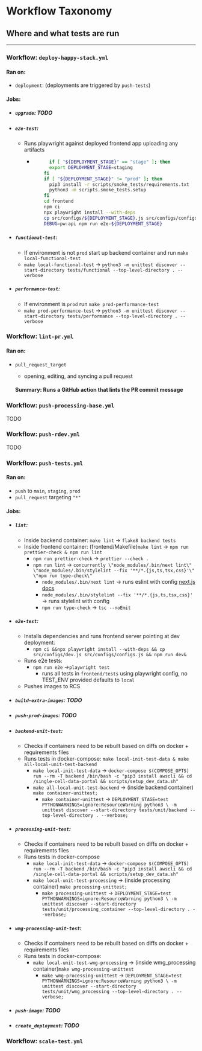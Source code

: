 # Workflow Taxonomy

## Where and what tests are run

---

### Workflow: `deploy-happy-stack.yml`

#### Ran on:

- `deployment`: (deployments are triggered by `push-tests`)

#### Jobs:

- ##### `upgrade`: TODO
- ##### `e2e-test`:
  - Runs playwright against deployed frontend app uploading any artifacts
    - ```bash
            if [ "${DEPLOYMENT_STAGE}" == "stage" ]; then
            export DEPLOYMENT_STAGE=staging
          fi
          if [ "${DEPLOYMENT_STAGE}" != "prod" ]; then
            pip3 install -r scripts/smoke_tests/requirements.txt
            python3 -m scripts.smoke_tests.setup
          fi
          cd frontend
          npm ci
          npx playwright install --with-deps
          cp src/configs/${DEPLOYMENT_STAGE}.js src/configs/configs.js
          DEBUG=pw:api npm run e2e-${DEPLOYMENT_STAGE}
      ```
- ##### `functional-test`:
  - If environment is not `prod` start up backend container and run `make local-functional-test`
  - `make local-functional-test` -> `python3 -m unittest discover --start-directory tests/functional --top-level-directory . --verbose`
- ##### `performance-test`:
  - If environment is `prod` run `make prod-performance-test`
  - `make prod-performance-test` -> `python3 -m unittest discover --start-directory tests/performance --top-level-directory . --verbose`

### Workflow: `lint-pr.yml`

#### Ran on:

- `pull_request_target`

  - opening, editing, and syncing a pull request

  #### Summary: Runs a GitHub action that lints the PR commit message

### Workflow: `push-processing-base.yml`

TODO

### Workflow: `push-rdev.yml`

TODO

### Workflow: `push-tests.yml`

#### Ran on:

- `push` to `main`, `staging`, `prod`
- `pull_request` targeting `"*"`

#### Jobs:

- ##### `lint`:

  - Inside backend container: `make lint` -> `flake8 backend tests`
  - Inside frontend container: (frontend/Makefile)`make lint` -> `npm run prettier-check & npm run lint`
    - `npm run prettier-check` -> `prettier --check .`
    - `npm run lint` -> `concurrently \"node_modules/.bin/next lint\" \"node_modules/.bin/stylelint --fix '**/*.{js,ts,tsx,css}'\" \"npm run type-check\"`
      - `node_modules/.bin/next lint` -> runs eslint with config [next.js docs](https://nextjs.org/docs/basic-features/eslint)
      - `node_modules/.bin/stylelint --fix '**/*.{js,ts,tsx,css}'` -> runs stylelint with config
      - `npm run type-check` -> `tsc --noEmit`

- ##### `e2e-test`:

  - Installs dependencies and runs frontend server pointing at dev deployment:
    - `npm ci &&npx playwright install --with-deps && cp src/configs/dev.js src/configs/configs.js && npm run dev&`
  - Runs e2e tests:
    - `npm run e2e` ->`playwright test`
      - runs all tests in `frontend/tests` using playwright config, no TEST_ENV provided defaults to `local`
  - Pushes images to RCS

- ##### `build-extra-images`: TODO

- ##### `push-prod-images`: TODO

- ##### `backend-unit-test`:

  - Checks if containers need to be rebuilt based on diffs on docker + requirements files
  - Runs tests in docker-compose: `make local-init-test-data & make all-local-unit-test-backend`
    - `make local-init-test-data` -> `docker-compose $(COMPOSE_OPTS) run --rm -T backend /bin/bash -c "pip3 install awscli && cd /single-cell-data-portal && scripts/setup_dev_data.sh"`
    - `make all-local-unit-test-backend` -> (inside backend container) `make container-unittest;`
      - `make container-unittest` -> `DEPLOYMENT_STAGE=test PYTHONWARNINGS=ignore:ResourceWarning python3 \ -m unittest discover --start-directory tests/unit/backend --top-level-directory . --verbose;`

- ##### `processing-unit-test`:

  - Checks if containers need to be rebuilt based on diffs on docker + requirements files
  - Runs tests in docker-compose
    - `make local-init-test-data` -> `docker-compose $(COMPOSE_OPTS) run --rm -T backend /bin/bash -c "pip3 install awscli && cd /single-cell-data-portal && scripts/setup_dev_data.sh"`
    - `make local-unit-test-processing` -> (inside processing container) `make processing-unittest;`
      - `make processing-unittest` -> `DEPLOYMENT_STAGE=test PYTHONWARNINGS=ignore:ResourceWarning python3 \ -m unittest discover --start-directory tests/unit/processing_container --top-level-directory . --verbose;`

- ##### `wmg-processing-unit-test`:

  - Checks if containers need to be rebuilt based on diffs on docker + requirements files
  - Runs tests in docker-compose:
    - `make local-unit-test-wmg-processing` -> (inside wmg_processing container)`make wmg-processing-unittest`
      - `make wmg-processing-unittest` -> `DEPLOYMENT_STAGE=test PYTHONWARNINGS=ignore:ResourceWarning python3 \ -m unittest discover --start-directory tests/unit/wmg_processing --top-level-directory . --verbose;`

- ##### `push-image`: TODO
- ##### `create_deployment`: TODO

### Workflow: `scale-test.yml`
